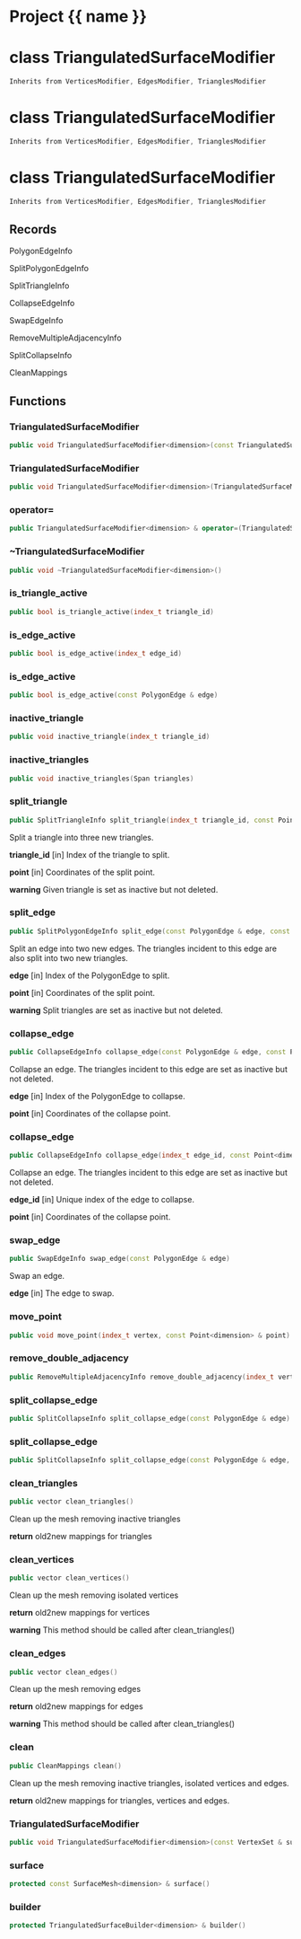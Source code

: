 <script setup>
import {useRoute} from 'vitepress'
const {path} = useRoute()
const tokens = path.split('/')
const words = tokens[2].split('-');
for (let i = 0; i < words.length; i++) {
    words[i] = words[i].charAt(0).toUpperCase() + words[i].slice(1);
    words[i] = words[i].replace('geode', 'Geode')
}
const name = words.join('-');
</script>
# Project {{ name }}

# class TriangulatedSurfaceModifier


```cpp
Inherits from VerticesModifier, EdgesModifier, TrianglesModifier
```



# class TriangulatedSurfaceModifier


```cpp
Inherits from VerticesModifier, EdgesModifier, TrianglesModifier
```



# class TriangulatedSurfaceModifier


```cpp
Inherits from VerticesModifier, EdgesModifier, TrianglesModifier
```



## Records

PolygonEdgeInfo

SplitPolygonEdgeInfo

SplitTriangleInfo

CollapseEdgeInfo

SwapEdgeInfo

RemoveMultipleAdjacencyInfo

SplitCollapseInfo

CleanMappings



## Functions

### TriangulatedSurfaceModifier

```cpp
public void TriangulatedSurfaceModifier<dimension>(const TriangulatedSurface<dimension> & surface, TriangulatedSurfaceBuilder<dimension> & builder)
```


### TriangulatedSurfaceModifier

```cpp
public void TriangulatedSurfaceModifier<dimension>(TriangulatedSurfaceModifier<dimension> && other)
```


### operator=

```cpp
public TriangulatedSurfaceModifier<dimension> & operator=(TriangulatedSurfaceModifier<dimension> && other)
```


### ~TriangulatedSurfaceModifier

```cpp
public void ~TriangulatedSurfaceModifier<dimension>()
```


### is_triangle_active

```cpp
public bool is_triangle_active(index_t triangle_id)
```


### is_edge_active

```cpp
public bool is_edge_active(index_t edge_id)
```


### is_edge_active

```cpp
public bool is_edge_active(const PolygonEdge & edge)
```


### inactive_triangle

```cpp
public void inactive_triangle(index_t triangle_id)
```


### inactive_triangles

```cpp
public void inactive_triangles(Span triangles)
```


### split_triangle

```cpp
public SplitTriangleInfo split_triangle(index_t triangle_id, const Point<dimension> & point)
```


 Split a triangle into three new triangles.

**triangle_id** [in] Index of the triangle to split.

**point** [in] Coordinates of the split point.

**warning** Given triangle is set as inactive but not deleted.

### split_edge

```cpp
public SplitPolygonEdgeInfo split_edge(const PolygonEdge & edge, const Point<dimension> & point)
```


 Split an edge into two new edges. The triangles incident to this edge are also split into two new triangles.

**edge** [in] Index of the PolygonEdge to split.

**point** [in] Coordinates of the split point.

**warning** Split triangles are set as inactive but not deleted.

### collapse_edge

```cpp
public CollapseEdgeInfo collapse_edge(const PolygonEdge & edge, const Point<dimension> & point)
```


 Collapse an edge. The triangles incident to this edge are set as inactive but not deleted.

**edge** [in] Index of the PolygonEdge to collapse.

**point** [in] Coordinates of the collapse point.

### collapse_edge

```cpp
public CollapseEdgeInfo collapse_edge(index_t edge_id, const Point<dimension> & point)
```


 Collapse an edge. The triangles incident to this edge are set as inactive but not deleted.

**edge_id** [in] Unique index of the edge to collapse.

**point** [in] Coordinates of the collapse point.

### swap_edge

```cpp
public SwapEdgeInfo swap_edge(const PolygonEdge & edge)
```


 Swap an edge.

**edge** [in] The edge to swap.

### move_point

```cpp
public void move_point(index_t vertex, const Point<dimension> & point)
```


### remove_double_adjacency

```cpp
public RemoveMultipleAdjacencyInfo remove_double_adjacency(index_t vertex)
```


### split_collapse_edge

```cpp
public SplitCollapseInfo split_collapse_edge(const PolygonEdge & edge)
```


### split_collapse_edge

```cpp
public SplitCollapseInfo split_collapse_edge(const PolygonEdge & edge, const Point<dimension> & point)
```


### clean_triangles

```cpp
public vector clean_triangles()
```


 Clean up the mesh removing inactive triangles

**return** old2new mappings for triangles

### clean_vertices

```cpp
public vector clean_vertices()
```


 Clean up the mesh removing isolated vertices

**return** old2new mappings for vertices

**warning** This method should be called after clean_triangles()

### clean_edges

```cpp
public vector clean_edges()
```


 Clean up the mesh removing edges

**return** old2new mappings for edges

**warning** This method should be called after clean_triangles()

### clean

```cpp
public CleanMappings clean()
```


 Clean up the mesh removing inactive triangles, isolated vertices and edges.

**return** old2new mappings for triangles, vertices and edges.

### TriangulatedSurfaceModifier

```cpp
public void TriangulatedSurfaceModifier<dimension>(const VertexSet & surface, VertexSetBuilder & builder, MeshModifierFactoryKey key)
```


### surface

```cpp
protected const SurfaceMesh<dimension> & surface()
```


### builder

```cpp
protected TriangulatedSurfaceBuilder<dimension> & builder()
```




